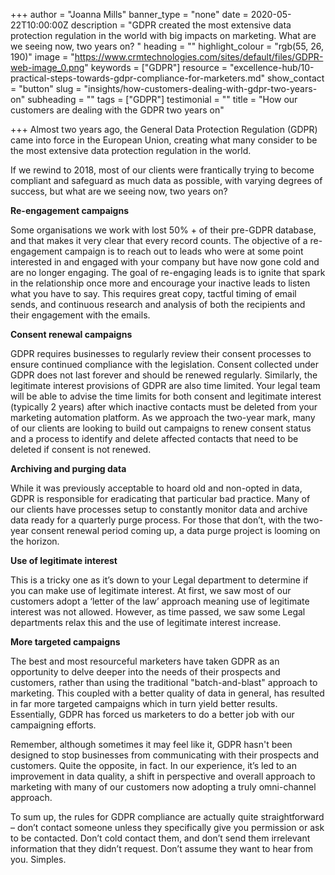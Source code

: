 +++
author = "Joanna Mills"
banner_type = "none"
date = 2020-05-22T10:00:00Z
description = "GDPR created the most extensive data protection regulation in the world with big impacts on marketing. What are we seeing now, two years on? "
heading = ""
highlight_colour = "rgb(55, 26, 190)"
image = "https://www.crmtechnologies.com/sites/default/files/GDPR-web-image_0.png"
keywords = ["GDPR"]
resource = "excellence-hub/10-practical-steps-towards-gdpr-compliance-for-marketers.md"
show_contact = "button"
slug = "insights/how-customers-dealing-with-gdpr-two-years-on"
subheading = ""
tags = ["GDPR"]
testimonial = ""
title = "How our customers are dealing with the GDPR two years on"

+++
Almost two years ago, the General Data Protection Regulation (GDPR) came into force in the European Union, creating what many consider to be the most extensive data protection regulation in the world.

If we rewind to 2018, most of our clients were frantically trying to become compliant and safeguard as much data as possible, with varying degrees of success, but what are we seeing now, two years on?

**Re-engagement campaigns**

Some organisations we work with lost 50% + of their pre-GDPR database, and that makes it very clear that every record counts. The objective of a re-engagement campaign is to reach out to leads who were at some point interested in and engaged with your company but have now gone cold and are no longer engaging. The goal of re-engaging leads is to ignite that spark in the relationship once more and encourage your inactive leads to listen what you have to say. This requires great copy, tactful timing of email sends, and continuous research and analysis of both the recipients and their engagement with the emails.

**Consent renewal campaigns**

GDPR requires businesses to regularly review their consent processes to ensure continued compliance with the legislation. Consent collected under GDPR does not last forever and should be renewed regularly. Similarly, the legitimate interest provisions of GDPR are also time limited. Your legal team will be able to advise the time limits for both consent and legitimate interest (typically 2 years) after which inactive contacts must be deleted from your marketing automation platform. As we approach the two-year mark, many of our clients are looking to build out campaigns to renew consent status and a process to identify and delete affected contacts that need to be deleted if consent is not renewed.

**Archiving and purging data**

While it was previously acceptable to hoard old and non-opted in data, GDPR is responsible for eradicating that particular bad practice. Many of our clients have processes setup to constantly monitor data and archive data ready for a quarterly purge process. For those that don’t, with the two-year consent renewal period coming up, a data purge project is looming on the horizon.

**Use of legitimate interest**

This is a tricky one as it’s down to your Legal department to determine if you can make use of legitimate interest. At first, we saw most of our customers adopt a ‘letter of the law’ approach meaning use of legitimate interest was not allowed. However, as time passed, we saw some Legal departments relax this and the use of legitimate interest increase.

**More targeted campaigns**

The best and most resourceful marketers have taken GDPR as an opportunity to delve deeper into the needs of their prospects and customers, rather than using the traditional "batch-and-blast" approach to marketing. This coupled with a better quality of data in general, has resulted in far more targeted campaigns which in turn yield better results. Essentially, GDPR has forced us marketers to do a better job with our campaigning efforts.

Remember, although sometimes it may feel like it, GDPR hasn't been designed to stop businesses from communicating with their prospects and customers. Quite the opposite, in fact. In our experience, it’s led to an improvement in data quality, a shift in perspective and overall approach to marketing with many of our customers now adopting a truly omni-channel approach.

To sum up, the rules for GDPR compliance are actually quite straightforward – don’t contact someone unless they specifically give you permission or ask to be contacted. Don’t cold contact them, and don’t send them irrelevant information that they didn’t request. Don’t assume they want to hear from you. Simples.
